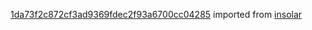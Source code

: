 [1da73f2c872cf3ad9369fdec2f93a6700cc04285](https://github.com/insolar/insolar/commit/1da73f2c872cf3ad9369fdec2f93a6700cc04285) imported from [insolar](https://github.com/insolar/insolar)
